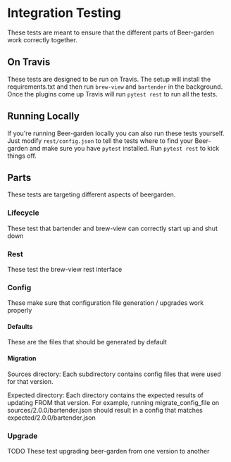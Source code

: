 # Integration Testing

These tests are meant to ensure that the different parts of Beer-garden work correctly together.

## On Travis
These tests are designed to be run on Travis. The setup will install the requirements.txt and then run `brew-view` and `bartender` in the background. Once the plugins come up Travis will run `pytest rest` to run all the tests.

## Running Locally

If you're running Beer-garden locally you can also run these tests yourself. Just modify `rest/config.json` to tell the tests where to find your Beer-garden and make sure you have `pytest` installed. Run `pytest rest` to kick things off.

## Parts
These tests are targeting different aspects of beergarden.

### Lifecycle
These test that bartender and brew-view can correctly start up and shut down

### Rest
These test the brew-view rest interface

### Config
These make sure that configuration file generation / upgrades work properly

#### Defaults
These are the files that should be generated by default

#### Migration
Sources directory:
Each subdirectory contains config files that were used for that version.

Expected directory:
Each directory contains the expected results of updating FROM that version.
For example, running migrate_config_file on sources/2.0.0/bartender.json should
result in a config that matches expected/2.0.0/bartender.json

### Upgrade
TODO
These test upgrading beer-garden from one version to another
